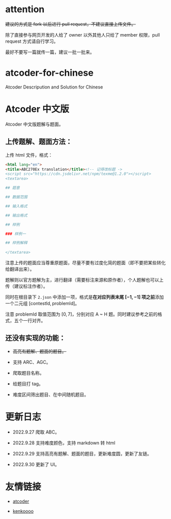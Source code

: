 # attention

~~建议的方式是 fork 以后进行 pull request，不建议直接上传文件。~~

除了直接参与网页开发的人给了 owner 以外其他人只给了 member 权限，pull request 方式请自行学习。

最好不要写一篇就传一篇，建议一批一批来。

# atcoder-for-chinese

Atcoder Descripution and Solution for Chinese

# Atcoder 中文版

Atcoder 中文版题解与题面。

## 上传题解、题面方法：

上传 html 文件，格式：

```html
<html lang="en">
<title>ABC270Ex translation</title><!-- 记得改标题 ->
<script src="https://cdn.jsdelivr.net/npm/texme@1.2.0"></script>
<textarea>

## 题意

## 数据范围

## 输入格式

## 输出格式

## 样例

### 样例一

## 样例解释
    
</textarea>
```

注意上传的题面应当尊重原题面，尽量不要有过度化简的题面（即不要把某些转化给翻译出来）。

题解则以官方题解为主，进行翻译（需要标注来源和原作者），个人题解也可以上传（建议标注作者）。

同时在根目录下 `2.json` 中添加一项，格式是**在对应列表末尾 $[-1,-1]$ 项之前**添加一个二元组 $[\text{contestId}, \text{problemId}]$。

注意 $\text{problemId}$ 取值范围为 $[0,7]$，分别对应 A ~ H 题。同时建议参考之前的格式，五个一行对齐。

## 还没有实现的功能：

- ~~高亮有题解、题面的题目。~~

- 支持 ARC、AGC。

- 爬取题目名称。

- 给题目打 tag。

- 难度区间筛出题目、在中间随机题目。

# 更新日志

- $2022.9.27$ 爬取 ABC。

- $2022.9.28$ 支持难度颜色，支持 markdown 转 html

- $2022.9.29$ 支持高亮有题解、题面的题目，更新难度圆，更新了友链。

- $2022.9.30$ 更新了 UI。

# 友情链接

- [atcoder](https://atcoder.jp)

- [kenkoooo](https://kenkoooo.com/atcoder/#/user/)
